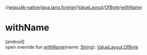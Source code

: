 //[wgpu4k-native](../../../../index.md)/[java.lang.foreign](../../index.md)/[ValueLayout](../index.md)/[OfByte](index.md)/[withName](with-name.md)

# withName

[android]\
open override fun [withName](with-name.md)(name: [String](https://kotlinlang.org/api/core/kotlin-stdlib/kotlin/-string/index.html)): [ValueLayout.OfByte](index.md)